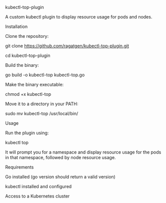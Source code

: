 kubectl-top-plugin

A custom kubectl plugin to display resource usage for pods and nodes.

Installation

Clone the repository:

git clone https://github.com/ragatgen/kubectl-top-plugin.git


cd kubectl-top-plugin

Build the binary:

go build -o kubectl-top kubectl-top.go

Make the binary executable:

chmod +x kubectl-top

Move it to a directory in your PATH:

sudo mv kubectl-top /usr/local/bin/

Usage

Run the plugin using:

kubectl top

It will prompt you for a namespace and display resource usage for the pods in that namespace, followed by node resource usage.

Requirements

Go installed (go version should return a valid version)

kubectl installed and configured

Access to a Kubernetes cluster
